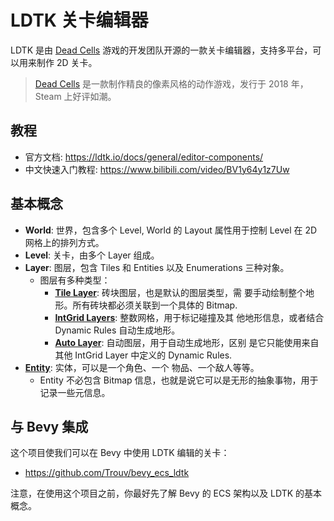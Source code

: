 # LDTK 关卡编辑器

LDTK 是由 [Dead Cells][Dead Cells] 游戏的开发团队开源的一款关卡编辑器，支持多平台，可以用来制作 2D
关卡。

> [Dead Cells][Dead Cells] 是一款制作精良的像素风格的动作游戏，发行于 2018 年，Steam 上好评如潮。

## 教程

- 官方文档: <https://ldtk.io/docs/general/editor-components/>
- 中文快速入门教程: <https://www.bilibili.com/video/BV1y64y1z7Uw>

## 基本概念

- **World**: 世界，包含多个 Level, World 的 Layout 属性用于控制 Level 在 2D 网格上的排列方式。
- **Level**: 关卡，由多个 Layer 组成。
- **Layer**: 图层，包含 Tiles 和 Entities 以及 Enumerations 三种对象。
  - 图层有多种类型：
    - [**Tile Layer**](https://ldtk.io/docs/general/tile-layers/): 砖块图层，也是默认的图层类型，需
      要手动绘制整个地形。所有砖块都必须关联到一个具体的 Bitmap.
    - [**IntGrid Layers**](https://ldtk.io/docs/general/intgrid-layers/): 整数网格，用于标记碰撞及其
      他地形信息，或者结合 Dynamic Rules 自动生成地形。
    - [**Auto Layer**](https://ldtk.io/docs/general/auto-layers/): 自动图层，用于自动生成地形，区别
      是它只能使用来自其他 IntGrid Layer 中定义的 Dynamic Rules.
- [**Entity**](https://ldtk.io/docs/general/editor-components/entities/): 实体，可以是一个角色、一个
  物品、一个敌人等等。
  - Entity 不必包含 Bitmap 信息，也就是说它可以是无形的抽象事物，用于记录一些元信息。

## 与 Bevy 集成

这个项目使我们可以在 Bevy 中使用 LDTK 编辑的关卡：

- https://github.com/Trouv/bevy_ecs_ldtk

注意，在使用这个项目之前，你最好先了解 Bevy 的 ECS 架构以及 LDTK 的基本概念。

[Dead Cells]: https://store.steampowered.com/app/588650/Dead_Cells/
